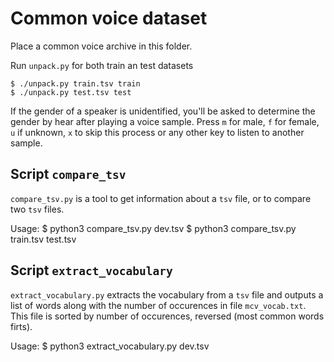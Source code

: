 # Common voice dataset

Place a common voice archive in this folder.

Run `unpack.py` for both train an test datasets

    $ ./unpack.py train.tsv train
    $ ./unpack.py test.tsv test

If the gender of a speaker is unidentified, you'll be asked to determine the gender by hear after playing a voice sample.
Press `m` for male, `f` for female, `u` if unknown, `x` to skip this process or any other key to listen to another sample.

## Script `compare_tsv`

`compare_tsv.py` is a tool to get information about a `tsv` file, or to compare two `tsv` files.

Usage:
    $ python3 compare_tsv.py dev.tsv
    $ python3 compare_tsv.py train.tsv test.tsv

## Script `extract_vocabulary`

`extract_vocabulary.py` extracts the vocabulary from a `tsv` file and outputs a list of words along with the number of occurences in file `mcv_vocab.txt`. This file is sorted by number of occurences, reversed (most common words firts).

Usage:
    $ python3 extract_vocabulary.py dev.tsv

